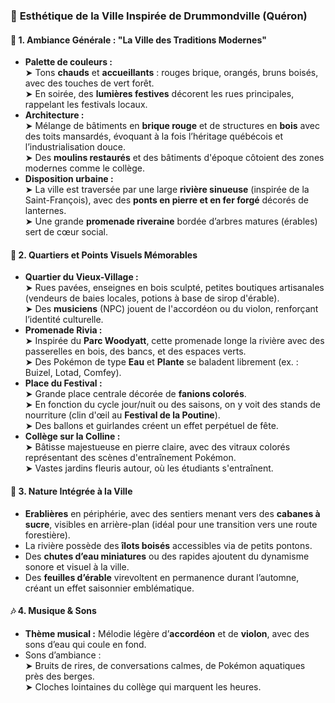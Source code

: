 ### 🎨 **Esthétique de la Ville Inspirée de Drummondville (Quéron)**

#### 🌆 **1. Ambiance Générale : "La Ville des Traditions Modernes"**

- **Palette de couleurs :**  
    ➤ Tons **chauds** et **accueillants** : rouges brique, orangés, bruns boisés, avec des touches de vert forêt.  
    ➤ En soirée, des **lumières festives** décorent les rues principales, rappelant les festivals locaux.
- **Architecture :**  
    ➤ Mélange de bâtiments en **brique rouge** et de structures en **bois** avec des toits mansardés, évoquant à la fois l’héritage québécois et l’industrialisation douce.  
    ➤ Des **moulins restaurés** et des bâtiments d'époque côtoient des zones modernes comme le collège.
- **Disposition urbaine :**  
    ➤ La ville est traversée par une large **rivière sinueuse** (inspirée de la Saint-François), avec des **ponts en pierre et en fer forgé** décorés de lanternes.  
    ➤ Une grande **promenade riveraine** bordée d’arbres matures (érables) sert de cœur social.

#### 🍁 **2. Quartiers et Points Visuels Mémorables**

- **Quartier du Vieux-Village :**  
    ➤ Rues pavées, enseignes en bois sculpté, petites boutiques artisanales (vendeurs de baies locales, potions à base de sirop d'érable).  
    ➤ Des **musiciens** (NPC) jouent de l'accordéon ou du violon, renforçant l’identité culturelle.
- **Promenade Rivia :**  
    ➤ Inspirée du **Parc Woodyatt**, cette promenade longe la rivière avec des passerelles en bois, des bancs, et des espaces verts.  
    ➤ Des Pokémon de type **Eau** et **Plante** se baladent librement (ex. : Buizel, Lotad, Comfey).
- **Place du Festival :**  
    ➤ Grande place centrale décorée de **fanions colorés**.  
    ➤ En fonction du cycle jour/nuit ou des saisons, on y voit des stands de nourriture (clin d'œil au **Festival de la Poutine**).  
    ➤ Des ballons et guirlandes créent un effet perpétuel de fête.
- **Collège sur la Colline :**  
    ➤ Bâtisse majestueuse en pierre claire, avec des vitraux colorés représentant des scènes d'entraînement Pokémon.  
    ➤ Vastes jardins fleuris autour, où les étudiants s'entraînent.

#### 🌲 **3. Nature Intégrée à la Ville**

- **Erablières** en périphérie, avec des sentiers menant vers des **cabanes à sucre**, visibles en arrière-plan (idéal pour une transition vers une route forestière).
- La rivière possède des **îlots boisés** accessibles via de petits pontons.
- Des **chutes d’eau miniatures** ou des rapides ajoutent du dynamisme sonore et visuel à la ville.
- Des **feuilles d’érable** virevoltent en permanence durant l’automne, créant un effet saisonnier emblématique.

#### 🎶 **4. Musique & Sons**

- **Thème musical :** Mélodie légère d’**accordéon** et de **violon**, avec des sons d’eau qui coule en fond.
- Sons d’ambiance :  
    ➤ Bruits de rires, de conversations calmes, de Pokémon aquatiques près des berges.  
    ➤ Cloches lointaines du collège qui marquent les heures.
